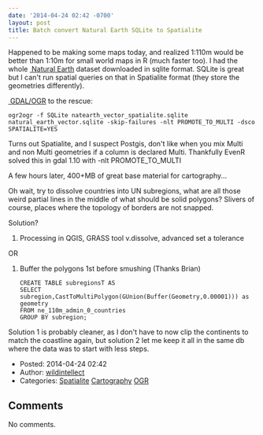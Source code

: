 ```yaml
---
date: '2014-04-24 02:42 -0700'
layout: post
title: Batch convert Natural Earth SQLite to Spatialite
---
```


Happened to be making some maps today, and realized 1:110m would be
better than 1:10m for small world maps in R (much faster too). I had the
whole
<a href="http://www.naturalearthdata.com/" class="ext-link"> Natural
Earth</a> dataset downloaded in sqlite format. SQLite is great but I
can't run spatial queries on that in Spatialite format (they store the
geometries differently).

<a href="http://gdal.org/ogr" class="ext-link"> GDAL/OGR</a> to the
rescue:

``` {.wiki}
ogr2ogr -f SQLite natearth_vector_spatialite.sqlite natural_earth_vector.sqlite -skip-failures -nlt PROMOTE_TO_MULTI -dsco SPATIALITE=YES
```

Turns out Spatialite, and I suspect Postgis, don't like when you mix
Multi and non Multi geometries if a column is declared Multi. Thankfully
EvenR solved this in gdal 1.10 with -nlt PROMOTE\_TO\_MULTI

A few hours later, 400+MB of great base material for cartography...

Oh wait, try to dissolve countries into UN subregions, what are all
those weird partial lines in the middle of what should be solid
polygons? Slivers of course, places where the topology of borders are
not snapped.

Solution?

1.  Processing in QGIS, GRASS tool v.dissolve, advanced set a tolerance

OR

1.  Buffer the polygons 1st before smushing (Thanks Brian)

    ``` {.wiki}
    CREATE TABLE subregionsT AS
    SELECT subregion,CastToMultiPolygon(GUnion(Buffer(Geometry,0.00001))) as geometry
    FROM ne_110m_admin_0_countries
    GROUP BY subregion;
    ```

Solution 1 is probably cleaner, as I don't have to now clip the
continents to match the coastline again, but solution 2 let me keep it
all in the same db where the data was to start with less steps.

-   Posted: 2014-04-24 02:42
-   Author: [wildintellect](author/wildintellect.html)
-   Categories: [Spatialite](category/Spatialite.html)
    [Cartography](category/Cartography.html) [OGR](category/OGR.html)

Comments
--------

No comments.
